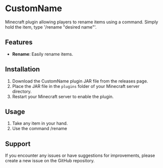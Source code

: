 # CustomName

Minecraft plugin allowing players to rename items using a command. Simply hold the item, type '/rename "desired name"'.

## Features

- **Rename**: Easily rename items.

## Installation

1. Download the CustomName plugin JAR file from the releases page.
2. Place the JAR file in the `plugins` folder of your Minecraft server directory.
3. Restart your Minecraft server to enable the plugin.

## Usage

1. Take any item in your hand.
2. Use the command /rename <name>

## Support

If you encounter any issues or have suggestions for improvements, please create a new issue on the GitHub repository.
